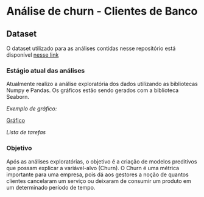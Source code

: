 # Análise de churn - Clientes de Banco 
## Dataset
O dataset utilizado para as análises contidas nesse repositório está disponível [nesse link](https://www.kaggle.com/datasets/mathchi/churn-for-bank-customers)
### Estágio atual das análises
Atualmente realizo a análise exploratória dos dados utilizando as bibliotecas Numpy e Pandas.
Os gráficos estão sendo gerados com a biblioteca Seaborn.

*Exemplo de gráfico:*

[Gráfico](https://github.com/willyferreira/bank_churn/blob/8f40089123610d00277a071d81f0696ecf7bc585/EDA_ScoreCredito.png)

*Lista de tarefas*



### Objetivo
Após as análises exploratórias, o objetivo é a criação de modelos preditivos que possam explicar a variável-alvo (Churn). O Churn é uma métrica importante para uma empresa, pois dá aos gestores a noção de quantos clientes cancelaram um serviço ou deixaram de consumir um produto em um determinado período de tempo.


